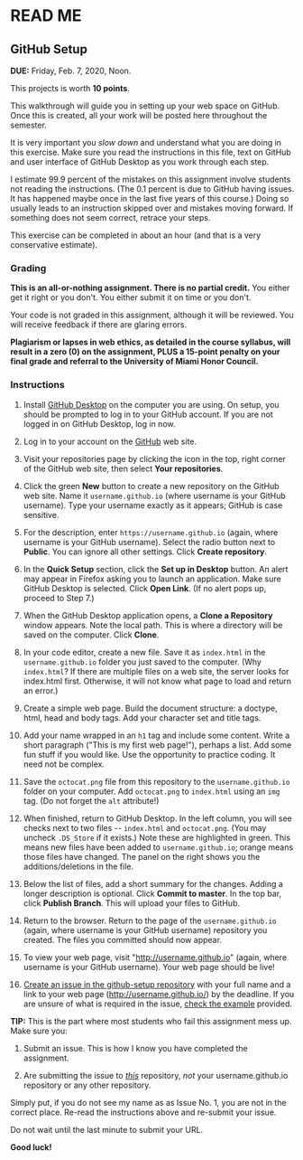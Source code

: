 # READ ME

## GitHub Setup

**DUE:** Friday, Feb. 7, 2020, Noon.

This projects is worth **10 points**.

This walkthrough will guide you in setting up your web space on GitHub. Once this is created, all your work will be posted here throughout the semester.

It is very important you *slow down* and understand what you are doing in this exercise. Make sure you read the instructions in this file, text on GitHub and user interface of GitHub Desktop as you work through each step.

I estimate 99.9 percent of the mistakes on this assignment involve students not reading the instructions. (The 0.1 percent is due to GitHub having issues. It has happened maybe once in the last five years of this course.) Doing so usually leads to an instruction skipped over and mistakes moving forward. If something does not seem correct, retrace your steps.

This exercise can be completed in about an hour (and that is a very conservative estimate).


### Grading

**This is an all-or-nothing assignment. There is no partial credit.** You either get it right or you don't. You either submit it on time or you don't.

Your code is not graded in this assignment, although it will be reviewed. You will receive feedback if there are glaring errors.

**Plagiarism or lapses in web ethics, as detailed in the course syllabus, will result in a zero (0) on the assignment, PLUS a 15-point penalty on your final grade and referral to the University of Miami Honor Council.**


### Instructions

1. Install [GitHub Desktop](http://desktop.github.com) on the computer you are using. On setup, you should be prompted to log in to your GitHub account. If you are not logged in on GitHub Desktop, log in now.

2. Log in to your account on the [GitHub](http://github.com) web site.

3. Visit your repositories page by clicking the icon in the top, right corner of the GitHub web site, then select **Your repositories**.

4. Click the green **New** button to create a new repository on the GitHub web site. Name it `username.github.io` (where username is your GitHub username). Type your username exactly as it appears; GitHub is case sensitive.

5. For the description, enter `https://username.github.io` (again, where username is your GitHub username). Select the radio button next to **Public**. You can ignore all other settings. Click **Create repository**.

6. In the **Quick Setup** section, click the **Set up in Desktop** button. An alert may appear in Firefox asking you to launch an application. Make sure GitHub Desktop is selected. Click **Open Link**. (If no alert pops up, proceed to Step 7.)

7. When the GitHub Desktop application opens, a **Clone a Repository** window appears. Note the local path. This is where a directory will be saved on the computer. Click **Clone**.

8. In your code editor, create a new file. Save it as `index.html` in the `username.github.io` folder you just saved to the computer. (Why `index.html`? If there are multiple files on a web site, the server looks for index.html first. Otherwise, it will not know what page to load and return an error.)

9. Create a simple web page. Build the document structure: a doctype, html, head and body tags. Add your character set and title tags.

10. Add your name wrapped in an `h1` tag and include some content. Write a short paragraph ("This is my first web page!"), perhaps a list. Add some fun stuff if you would like. Use the opportunity to practice coding. It need not be complex.

11. Save the `octocat.png` file from this repository to the `username.github.io` folder on your computer. Add `octocat.png` to `index.html` using an `img` tag. (Do not forget the `alt` attribute!)

12. When finished, return to GitHub Desktop. In the left column, you will see checks next to two files -- `index.html` and `octocat.png`. (You may uncheck `.DS_Store` if it exists.) Note these are highlighted in green. This means new files have been added to `username.github.io`; orange means those files have changed. The panel on the right shows you the additions/deletions in the file.

13. Below the list of files, add a short summary for the changes. Adding a longer description is optional. Click **Commit to master**. In the top bar, click **Publish Branch**. This will upload your files to GitHub.

14. Return to the browser. Return to the page of the `username.github.io` (again, where username is your GitHub username) repository you created. The files you committed should now appear.

15. To view your web page, visit "http://username.github.io" (again, where username is your GitHub username). Your web page should be live!

16. [Create an issue in the github-setup repository](https://github.com/b-ivey/github-setup/issues) with your full name and a link to your web page (http://username.github.io/) by the deadline. If you are unsure of what is required in the issue, [check the example](https://github.com/b-ivey/github-setup/issues/2) provided.

  **TIP:** This is the part where most students who fail this assignment mess up. Make sure you:

  1. Submit an issue. This is how I know you have completed the assignment.

  2. Are submitting the issue to *[this](https://github.com/b-ivey/github-setup/issues)* repository, *not* your username.github.io repository or any other repository.

  Simply put, if you do not see my name as as Issue No. 1, you are not in the correct place. Re-read the instructions above and re-submit your issue.

Do not wait until the last minute to submit your URL.

**Good luck!**

